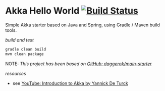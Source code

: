# Akka Hello World [![Build Status](https://travis-ci.org/daggerok/akka-examples.svg?branch=master)](https://travis-ci.org/daggerok/akka-examples)
Simple Akka starter based on Java and Spring, using Gradle / Maven build tools.

_build and test_

```bash
gradle clean build
mvn clean package
```

NOTE: _This project has been based on [GitHub: daggerok/main-starter](https://github.com/daggerok/main-starter)_

_resources_

* see [YouTube: Introduction to Akka by Yannick De Turck](https://www.youtube.com/watch?v=_nk5rnlRQ8E)
